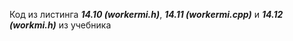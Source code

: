 Код из листинга ***14.10 (workermi.h)***, ***14.11 (workermi.cpp)*** и ***14.12 (workmi.h)*** из учебника


